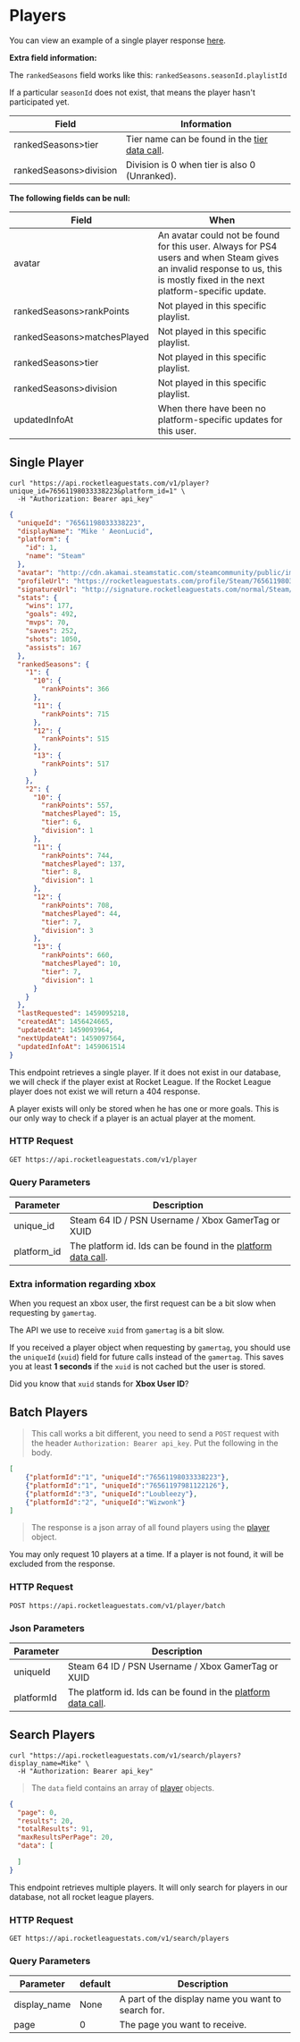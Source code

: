 # Players

You can view an example of a single player response [here](#single-player).

**Extra field information:**

The `rankedSeasons` field works like this: `rankedSeasons.seasonId.playlistId`

If a particular `seasonId` does not exist, that means the player hasn't participated yet.

Field | Information
--------- | ---------
rankedSeasons>tier | Tier name can be found in the [tier data call](#tiers).
rankedSeasons>division | Division is 0 when tier is also 0 (Unranked).

**The following fields can be null:**

Field | When
--------- | ---------
avatar | An avatar could not be found for this user. Always for PS4 users and when Steam gives an invalid response to us, this is mostly fixed in the next platform-specific update.
rankedSeasons>rankPoints | Not played in this specific playlist.
rankedSeasons>matchesPlayed | Not played in this specific playlist.
rankedSeasons>tier | Not played in this specific playlist.
rankedSeasons>division | Not played in this specific playlist.
updatedInfoAt | When there have been no platform-specific updates for this user.

## Single Player

```shell
curl "https://api.rocketleaguestats.com/v1/player?unique_id=76561198033338223&platform_id=1" \
  -H "Authorization: Bearer api_key"
```

```json
{
  "uniqueId": "76561198033338223",
  "displayName": "Mike ' AeonLucid",
  "platform": {
    "id": 1,
    "name": "Steam"
  },
  "avatar": "http://cdn.akamai.steamstatic.com/steamcommunity/public/images/avatars/56/560e94689827bbdba66d34511de14e2442a5a786_full.jpg",
  "profileUrl": "https://rocketleaguestats.com/profile/Steam/76561198033338223",
  "signatureUrl": "http://signature.rocketleaguestats.com/normal/Steam/76561198033338223.png",
  "stats": {
    "wins": 177,
    "goals": 492,
    "mvps": 70,
    "saves": 252,
    "shots": 1050,
    "assists": 167
  },
  "rankedSeasons": {
    "1": {
      "10": {
        "rankPoints": 366
      },
      "11": {
        "rankPoints": 715
      },
      "12": {
        "rankPoints": 515
      },
      "13": {
        "rankPoints": 517
      }
    },
    "2": {
      "10": {
        "rankPoints": 557,
        "matchesPlayed": 15,
        "tier": 6,
        "division": 1
      },
      "11": {
        "rankPoints": 744,
        "matchesPlayed": 137,
        "tier": 8,
        "division": 1
      },
      "12": {
        "rankPoints": 708,
        "matchesPlayed": 44,
        "tier": 7,
        "division": 3
      },
      "13": {
        "rankPoints": 660,
        "matchesPlayed": 10,
        "tier": 7,
        "division": 1
      }
    }
  },
  "lastRequested": 1459095218,
  "createdAt": 1456424665,
  "updatedAt": 1459093964,
  "nextUpdateAt": 1459097564,
  "updatedInfoAt": 1459061514
}
```

This endpoint retrieves a single player. If it does not exist in our database, we will check if the player exist at Rocket League. If the Rocket League player does not exist we will return a 404 response.

A player exists will only be stored when he has one or more goals. This is our only way to check if a player is an actual player at the moment.

### HTTP Request

`GET https://api.rocketleaguestats.com/v1/player`

### Query Parameters

Parameter | Description
--------- | ---------
unique_id | Steam 64 ID / PSN Username / Xbox GamerTag or XUID
platform_id | The platform id. Ids can be found in the [platform data call](#platforms).

### Extra information regarding xbox

When you request an xbox user, the first request can be a bit slow when requesting by `gamertag`.

The API we use to receive `xuid` from `gamertag` is a bit slow.

If you received a player object when requesting by `gamertag`, you should use the `uniqueId` (`xuid`) field for future calls instead of the `gamertag`. This saves you at least **1 seconds** if the `xuid` is not cached but the user is stored.

<aside class="notice">
Did you know that <code>xuid</code> stands for <strong>Xbox User ID</strong>?
</aside>

## Batch Players

> This call works a bit different, you need to send a `POST` request with the header `Authorization: Bearer api_key`. Put the following in the body.

```json
[
    {"platformId":"1", "uniqueId":"76561198033338223"},
    {"platformId":"1", "uniqueId":"76561197981122126"},
    {"platformId":"3", "uniqueId":"Loubleezy"},
    {"platformId":"2", "uniqueId":"Wizwonk"}
]
```

> The response is a json array of all found players using the [player](#single-player) object.

You may only request 10 players at a time. If a player is not found, it will be excluded from the response.

### HTTP Request

`POST https://api.rocketleaguestats.com/v1/player/batch`

### Json Parameters

Parameter | Description
--------- | ---------
uniqueId | Steam 64 ID / PSN Username / Xbox GamerTag or XUID
platformId | The platform id. Ids can be found in the [platform data call](#platforms).

## Search Players

```shell
curl "https://api.rocketleaguestats.com/v1/search/players?display_name=Mike" \
  -H "Authorization: Bearer api_key"
```

> The `data` field contains an array of [player](#single-player) objects.

```json
{
  "page": 0,
  "results": 20,
  "totalResults": 91,
  "maxResultsPerPage": 20,
  "data": [

  ]
}
```

This endpoint retrieves multiple players. It will only search for players in our database, not all rocket league players.

### HTTP Request

`GET https://api.rocketleaguestats.com/v1/search/players`

### Query Parameters

Parameter | default | Description
--------- | --------- | ---------
display_name | None | A part of the display name you want to search for.
page | 0 | The page you want to receive.

